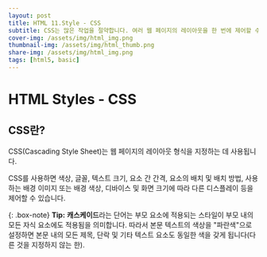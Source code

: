 ```yaml
---
layout: post
title: HTML 11.Style - CSS
subtitle: CSS는 많은 작업을 절약합니다. 여러 웹 페이지의 레이아웃을 한 번에 제어할 수 있습니다.
cover-img: /assets/img/html_img.png
thumbnail-img: /assets/img/html_thumb.png
share-img: /assets/img/html_img.png
tags: [html5, basic]
---
```


# HTML Styles - CSS

## CSS란?

CSS(Cascading Style Sheet)는 웹 페이지의 레이아웃 형식을 지정하는 데 사용됩니다.

CSS를 사용하면 색상, 글꼴, 텍스트 크기, 요소 간 간격, 요소의 배치 및 배치 방법, 사용하는 배경 이미지 또는 배경 색상, 디바이스 및 화면 크기에 따라 다른 디스플레이 등을 제어할 수 있습니다.

{: .box-note}
**Tip:** **캐스케이드**라는 단어는 부모 요소에 적용되는 스타일이 부모 내의 모든 자식 요소에도 적용됨을 의미합니다. 따라서 본문 텍스트의 색상을 "파란색"으로 설정하면 본문 내의 모든 제목, 단락 및 기타 텍스트 요소도 동일한 색을 갖게 됩니다(다른 것을 지정하지 않는 한).
